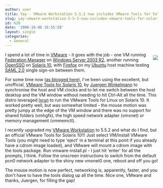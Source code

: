 ```yaml
---
author: user
title: Yay - VMware Workstation 5.5.2 now includes VMware Tools for Solaris 10!
slug: yay-vmware-workstation-5-5-2-now-includes-vmware-tools-for-solaris-10
id: 628
date: '2006-10-06 16:55:58'
layout: single
categories:
  - General
---
```


[<span style="margin-bottom: 10px; margin-top: 10px; float: right;">![](http://www.vmware.com/img/logo_top.gif)</span>](http://www.vmware.com/)

I spend a lot of time in [VMware](http://www.vmware.com/) - it goes with the job - one VM running [Federation Manager](http://www.sun.com/software/products/federation_mgr/) on [Windows Server 2003 R2](http://www.microsoft.com/windowsserver2003/default.mspx), another running [OpenSSO](https://opensso.dev.java.net/) on [Solaris 10](http://www.sun.com/software/solaris/), with [Firefox](http://www.spreadfirefox.com/) on my [Ubuntu](http://www.ubuntu.com/) host machine testing [SAML 2.0](http://www.oasis-open.org/committees/tc_home.php?wg_abbrev=security#samlv20) single sign-on between them.

For some time now ([as blogged here](http://blogs.sun.com/superpat/entry/links_for_2006_03_17)), I've been using the excellent, but unofficial, [VMware Tools for Solaris 10](http://wotho2.ethz.ch/vmware/tools/), by [Juergen Winkelmann](http://www.id.ethz.ch/people/allid_list/juergen/index) to synchronise the host and VM clocks and to let me switch between the host desktop and the VM window without needing to hit Ctrl-Alt all the time. This distro leveraged [lxrun](http://www.sun.com/software/linux/compatibility/lxrun/index.xml) to run the VMware Tools for Linux on Solaris 10\. It worked pretty well, but was somewhat limited - the mouse motion was pretty jumpy at the edge of the VM window and there was no support for shared folders (vmhgfs), the high speed network adapter (vmxnet) or memory management (vmmemctl).

I recently upgraded my [VMware Workstation](http://www.vmware.com/products/ws/) to 5.5.2 and what do I find, but an official VMware Tools for Solaris 10!!! Just select VM/Install VMware Tools (you might need to type 'eject' in a terminal at this point if you already have a cdrom image loaded), and VMware will mount a cdrom image with the tools package. Run vmware-install.pl - I just hit 'enter' for all the prompts, I think. Follow the onscreen instructions to switch from the default pcn0 network adapter to the shiny new vmxnet0 one, reboot and off you go!

The mouse motion is now perfect, networking is, apparently, faster, and you don't have to have the tools dialog up all the time. Nice one, VMware and thanks, Juergen, for filling the gap!